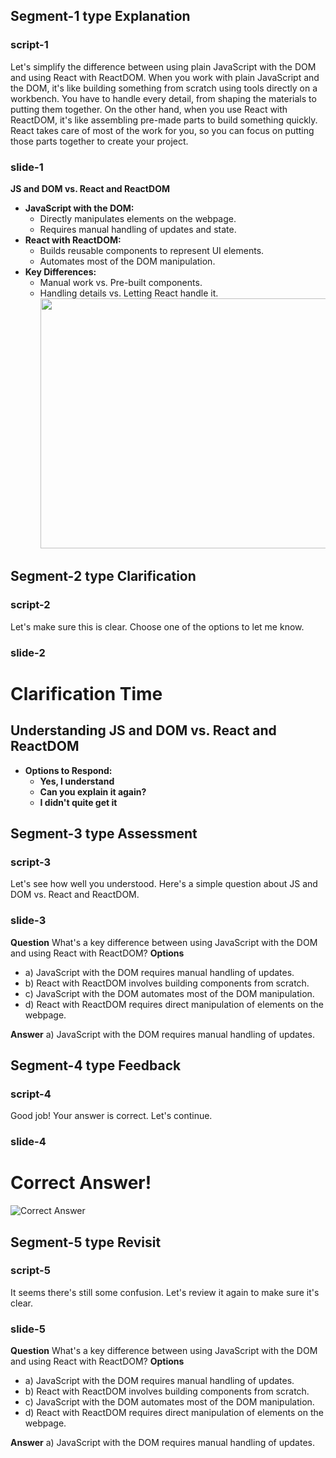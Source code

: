 ## Segment-1 type Explanation

### script-1

Let's simplify the difference between using plain JavaScript with the DOM and using React with ReactDOM. When you work with plain JavaScript and the DOM, it's like building something from scratch using tools directly on a workbench. You have to handle every detail, from shaping the materials to putting them together. On the other hand, when you use React with ReactDOM, it's like assembling pre-made parts to build something quickly. React takes care of most of the work for you, so you can focus on putting those parts together to create your project.

### slide-1

**JS and DOM vs. React and ReactDOM**

- **JavaScript with the DOM:**
  - Directly manipulates elements on the webpage.
  - Requires manual handling of updates and state.
- **React with ReactDOM:**
  - Builds reusable components to represent UI elements.
  - Automates most of the DOM manipulation.
- **Key Differences:**
  - Manual work vs. Pre-built components.
  - Handling details vs. Letting React handle it.
    <img src="https://i.imgur.com/ql19S7x.png" style="height:10vh; width:20vh; object-fit:contain" />

## Segment-2 type Clarification

### script-2

Let's make sure this is clear. Choose one of the options to let me know.

### slide-2

# Clarification Time

## Understanding JS and DOM vs. React and ReactDOM

- **Options to Respond:**
  - **Yes, I understand**
  - **Can you explain it again?**
  - **I didn't quite get it**

## Segment-3 type Assessment

### script-3

Let's see how well you understood. Here's a simple question about JS and DOM vs. React and ReactDOM.

### slide-3

**Question**
What's a key difference between using JavaScript with the DOM and using React with ReactDOM?
**Options**

- a) JavaScript with the DOM requires manual handling of updates.
- b) React with ReactDOM involves building components from scratch.
- c) JavaScript with the DOM automates most of the DOM manipulation.
- d) React with ReactDOM requires direct manipulation of elements on the webpage.

**Answer**
a) JavaScript with the DOM requires manual handling of updates.

## Segment-4 type Feedback

### script-4

Good job! Your answer is correct. Let's continue.

### slide-4

# Correct Answer!

![Correct Answer](https://img.freepik.com/premium-vector/student-get-right-answer-illustration_561940-7.jpg)

## Segment-5 type Revisit

### script-5

It seems there's still some confusion. Let's review it again to make sure it's clear.

### slide-5

**Question**
What's a key difference between using JavaScript with the DOM and using React with ReactDOM?
**Options**

- a) JavaScript with the DOM requires manual handling of updates.
- b) React with ReactDOM involves building components from scratch.
- c) JavaScript with the DOM automates most of the DOM manipulation.
- d) React with ReactDOM requires direct manipulation of elements on the webpage.

**Answer**
a) JavaScript with the DOM requires manual handling of updates.
